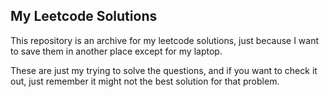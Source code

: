 ## My Leetcode Solutions

This repository is an archive for my leetcode solutions,
just because I want to save them in another place except for my laptop.

These are just my trying to solve the questions, and if you want to check it out,
just remember it might not the best solution for that problem.